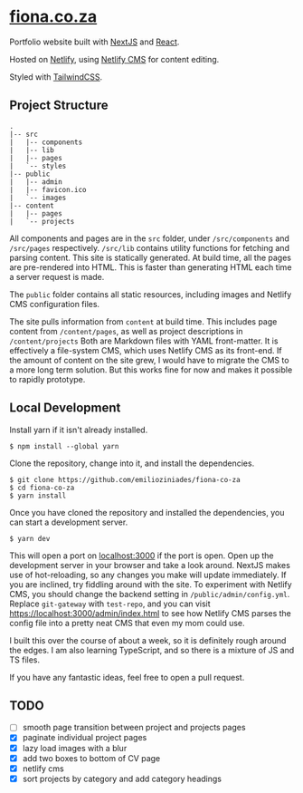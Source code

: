 # [fiona.co.za](https://fiona.co.za)

Portfolio website built with [NextJS](https://nextjs.org) and [React](https://reactjs.org).

Hosted on [Netlify](https://netlify.com), using [Netlify CMS](https://netlifycms.org) for content editing.

Styled with [TailwindCSS](https://tailwindcss.com).

## Project Structure

```
.
|-- src
|   |-- components
|   |-- lib
|   |-- pages
|   `-- styles
|-- public
|   |-- admin
|   |-- favicon.ico
|   `-- images
|-- content
|   |-- pages
|   `-- projects
```

All components and pages are in the `src` folder, under `/src/components` and `/src/pages` respectively. `/src/lib` contains utility functions for fetching and parsing content. This site is statically generated. At build time, all the pages are pre-rendered into HTML. This is faster than generating HTML each time a server request is made.

The `public` folder contains all static resources, including images and Netlify CMS configuration files.

The site pulls information from `content` at build time. This includes page content from `/content/pages`, as well as project descriptions in `/content/projects` Both are Markdown files with YAML front-matter. It is effectively a file-system CMS, which uses Netlify CMS as its front-end. If the amount of content on the site grew, I would have to migrate the CMS to a more long term solution. But this works fine for now and makes it possible to rapidly prototype.

## Local Development

Install yarn if it isn't already installed.

```
$ npm install --global yarn
```

Clone the repository, change into it, and install the dependencies.

```
$ git clone https://github.com/emilioziniades/fiona-co-za
$ cd fiona-co-za
$ yarn install
```

Once you have cloned the repository and installed the dependencies, you can start a development server.

```
$ yarn dev
```

This will open a port on [localhost:3000](localhost:3000) if the port is open. Open up the development server in your browser and take a look around. NextJS makes use of hot-reloading, so any changes you make will update immediately. If you are inclined, try fiddling around with the site. To experiment with Netlify CMS, you should change the backend setting in `/public/admin/config.yml`. Replace `git-gateway` with `test-repo`, and you can visit [https://localhost:3000/admin/index.html](https://localhost:3000/admin/index.html) to see how Netlify CMS parses the config file into a pretty neat CMS that even my mom could use.

I built this over the course of about a week, so it is definitely rough around the edges. I am also learning TypeScript, and so there is a mixture of JS and TS files.

If you have any fantastic ideas, feel free to open a pull request.

## TODO

- [ ] smooth page transition between project and projects pages
- [x] paginate individual project pages
- [x] lazy load images with a blur
- [x] add two boxes to bottom of CV page
- [x] netlify cms
- [x] sort projects by category and add category headings
